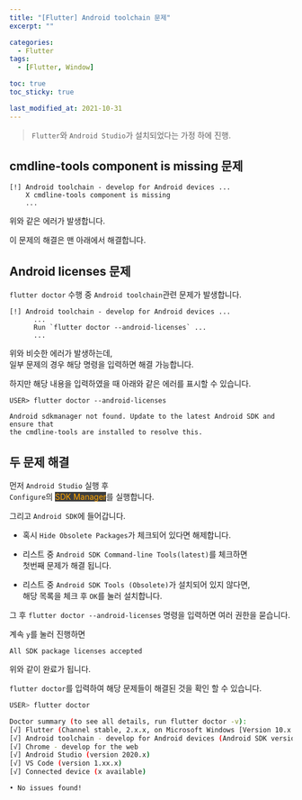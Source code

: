 ```yaml
---
title: "[Flutter] Android toolchain 문제"
excerpt: ""

categories:
  - Flutter
tags:
  - [Flutter, Window]

toc: true
toc_sticky: true

last_modified_at: 2021-10-31
---
```


> `Flutter`와 `Android Studio`가 설치되었다는 가정 하에 진행.

## cmdline-tools component is missing 문제

```shell
[!] Android toolchain - develop for Android devices ...
    X cmdline-tools component is missing
    ...
```

위와 같은 에러가 발생합니다.

이 문제의 해결은 맨 아래에서 해결합니다.

## Android licenses 문제

`flutter doctor` 수행 중 `Android toolchain`관련 문제가 발생합니다.

```shell
[!] Android toolchain - develop for Android devices ...
      ...
      Run `flutter doctor --android-licenses` ...
      ...
```

위와 비슷한 에러가 발생하는데,   
일부 문제의 경우 해당 명령을 입력하면 해결 가능합니다.

하지만 해당 내용을 입력하였을 때 아래와 같은 에러를 표시할 수 있습니다.

```shell
USER> flutter doctor --android-licenses

Android sdkmanager not found. Update to the latest Android SDK and ensure that
the cmdline-tools are installed to resolve this.
```

## 두 문제 해결

먼저 `Android Studio` 실행 후   
`Configure`의 <mark style="background-color: #3e3e3e; color: orange;">SDK Manager</mark>를 실행합니다.

그리고 `Android SDK`에 들어갑니다.

* 혹시 `Hide Obsolete Packages`가 체크되어 있다면 해제합니다.

* 리스트 중 `Android SDK Command-line Tools(latest)`를 체크하면   
첫번째 문제가 해결 됩니다.

* 리스트 중 `Android SDK Tools (Obsolete)`가 설치되어 있지 않다면,   
해당 목록을 체크 후 `OK`를 눌러 설치합니다.

그 후 `flutter doctor --android-licenses` 명령을 입력하면 여러 권한을 묻습니다.

계속 `y`를 눌러 진행하면   

```shell
All SDK package licenses accepted
```

위와 같이 완료가 됩니다.

`flutter doctor`를 입력하여 해당 문제들이 해결된 것을 확인 할 수 있습니다.

```bash
USER> flutter doctor

Doctor summary (to see all details, run flutter doctor -v):
[√] Flutter (Channel stable, 2.x.x, on Microsoft Windows [Version 10.x.xx.xxx], locale ko-KR)
[√] Android toolchain - develop for Android devices (Android SDK version xx.x.x)
[√] Chrome - develop for the web
[√] Android Studio (version 2020.x)
[√] VS Code (version 1.xx.x)
[√] Connected device (x available)

• No issues found!
```